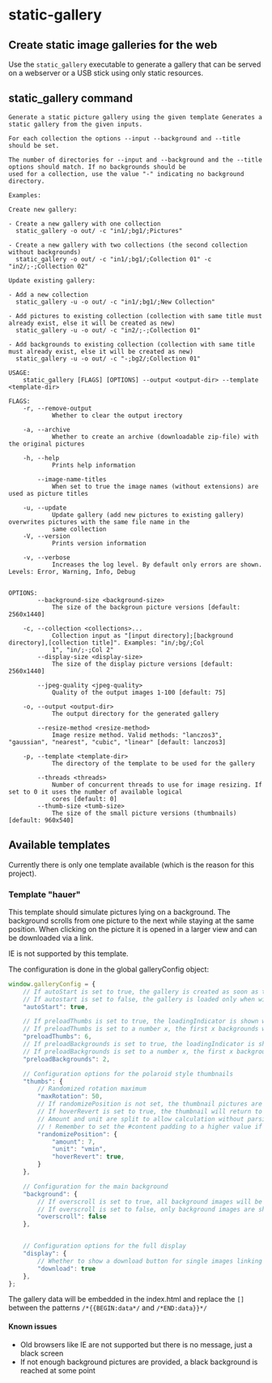 # static-gallery

## Create static image galleries for the web

Use the `static_gallery` executable to generate a gallery that can be served on a webserver or a USB stick using only static resources.

## static_gallery command

	Generate a static picture gallery using the given template Generates a static gallery from the given inputs.

	For each collection the options --input --background and --title should be set.

	The number of directories for --input and --background and the --title options should match. If no backgrounds should be
	used for a collection, use the value "-" indicating no background directory.

	Examples:

	Create new gallery:

	- Create a new gallery with one collection
	  static_gallery -o out/ -c "in1/;bg1/;Pictures"

	- Create a new gallery with two collections (the second collection without backgrounds)
	  static_gallery -o out/ -c "in1/;bg1/;Collection 01" -c "in2/;-;Collection 02"

	Update existing gallery:

	- Add a new collection
	  static_gallery -u -o out/ -c "in1/;bg1/;New Collection"

	- Add pictures to existing collection (collection with same title must already exist, else it will be created as new)
	  static_gallery -u -o out/ -c "in2/;-;Collection 01"

	- Add backgrounds to existing collection (collection with same title must already exist, else it will be created as new)
	  static_gallery -u -o out/ -c "-;bg2/;Collection 01"

	USAGE:
		static_gallery [FLAGS] [OPTIONS] --output <output-dir> --template <template-dir>

	FLAGS:
		-r, --remove-output
				Whether to clear the output irectory

		-a, --archive
				Whether to create an archive (downloadable zip-file) with the original pictures

		-h, --help
				Prints help information

			--image-name-titles
				When set to true the image names (without extensions) are used as picture titles

		-u, --update
				Update gallery (add new pictures to existing gallery) overwrites pictures with the same file name in the
				same collection
		-V, --version
				Prints version information

		-v, --verbose
				Increases the log level. By default only errors are shown. Levels: Error, Warning, Info, Debug


	OPTIONS:
			--background-size <background-size>
				The size of the backgroun picture versions [default: 2560x1440]

		-c, --collection <collections>...
				Collection input as "[input directory];[background directory],[collection title]". Examples: "in/;bg/;Col
				1", "in/;-;Col 2"
			--display-size <display-size>
				The size of the display picture versions [default: 2560x1440]

			--jpeg-quality <jpeg-quality>
				Quality of the output images 1-100 [default: 75]

		-o, --output <output-dir>
				The output directory for the generated gallery

			--resize-method <resize-method>
				Image resize method. Valid methods: "lanczos3", "gaussian", "nearest", "cubic", "linear" [default: lanczos3]

		-p, --template <template-dir>
				The directory of the template to be used for the gallery

			--threads <threads>
				Number of concurrent threads to use for image resizing. If set to 0 it uses the number of available logical
				cores [default: 0]
			--thumb-size <tumb-size>
				The size of the small picture versions (thumbnails) [default: 960x540]

## Available templates

Currently there is only one template available (which is the reason for this project).

### Template "hauer"

This template should simulate pictures lying on a background. The background scrolls from one picture to the next while staying at the same position. When clicking on the picture it is opened in a larger view and can be downloaded via a link.

IE is not supported by this template.

The configuration is done in the global galleryConfig object:

```javascript
window.galleryConfig = {
	// If autoStart is set to true, the gallery is created as soon as the script is loaded
	// If autostart is set to false, the gallery is loaded only when window.galleryInit([config]) is called. This can be used to load (parts of) the configuration asynchronously
	"autoStart": true,

	// If preloadThumbs is set to true, the loadingIndicator is shown while the picture thumbnails are loaded, then the gallery is shown
	// If preloadThumbs is set to a number x, the first x backgrounds will be preloaded
	"preloadThumbs": 6,
	// If preloadBackgrounds is set to true, the loadingIndicator is shown while the background pictures are loaded, then the gallery is shown
	// If preloadBackgrounds is set to a number x, the first x backgrounds will be preloaded
	"preloadBackgrounds": 2,

	// Configuration options for the polaroid style thumbnails
	"thumbs": {
		// Randomized rotation maximum
		"maxRotation": 50,
		// If randomizePosition is not set, the thumbnail pictures are distributed evenly
		// If hoverRevert is set to true, the thumbnail will return to its regular position on hover
		// Amount and unit are split to allow calculation without parsing
		// ! Remember to set the #content padding to a higher value if you increase the amount here to avoid pictures being cut off
		"randomizePosition": {
			"amount": 7,
			"unit": "vmin",
			"hoverRevert": true,
		}
	},

	// Configuration for the main background
	"background": {
		// If overscroll is set to true, all background images will be shown and can be scrolled down to
		// If overscroll is set to false, only background images are shown for the area there thumbnails are shown, but at least one full window size
		"overscroll": false
	},


	// Configuration options for the full display
	"display": {
		// Whether to show a download button for single images linking to the full picture
		"download": true
	},
};
```

The gallery data will be embedded in the index.html and replace the `[]` between the patterns `/*{{BEGIN:data*/` and `/*END:data}}*/`

#### Known issues

- Old browsers like IE are not supported but there is no message, just a black screen
- If not enough background pictures are provided, a black background is reached at some point
